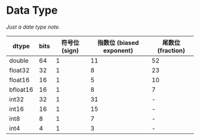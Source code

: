 # Data Type

*Just a date type note.*



| dtype    | bits | 符号位 (sign) | 指数位 (biased exponent) | 尾数位 (fraction) |
| -------- | ---- | ------------- | ------------------------ | ----------------- |
| double   | 64   | 1             | 11                       | 52                |
| float32  | 32   | 1             | 8                        | 23                |
| float16  | 16   | 1             | 5                        | 10                |
| bfloat16 | 16   | 1             | 8                        | 7                 |
| int32    | 32   | 1             | 31                       | -                 |
| int16    | 16   | 1             | 15                       | -                 |
| int8     | 8    | 1             | 7                        | -                 |
| int4     | 4    | 1             | 3                        | -                 |

